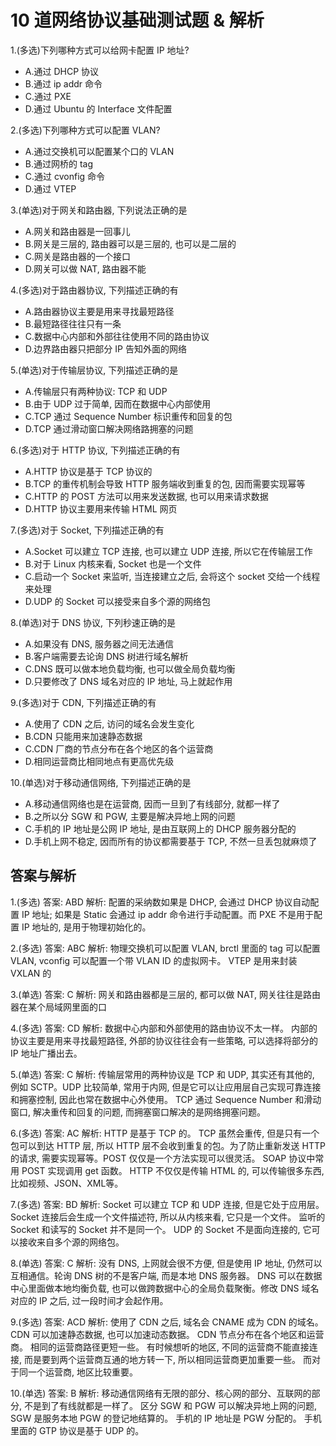 # 10 道网络协议基础测试题 & 解析

1.(多选)下列哪种方式可以给网卡配置 IP 地址?
- A.通过 DHCP 协议
- B.通过 ip addr 命令
- C.通过 PXE
- D.通过 Ubuntu 的 Interface 文件配置

2.(多选)下列哪种方式可以配置 VLAN?
- A.通过交换机可以配置某个口的 VLAN
- B.通过网桥的 tag
- C.通过 cvonfig 命令
- D.通过 VTEP

3.(单选)对于网关和路由器, 下列说法正确的是
- A.网关和路由器是一回事儿
- B.网关是三层的, 路由器可以是三层的, 也可以是二层的
- C.网关是路由器的一个接口
- D.网关可以做 NAT, 路由器不能

4.(多选)对于路由器协议, 下列描述正确的有
- A.路由器协议主要是用来寻找最短路径
- B.最短路径往往只有一条
- C.数据中心内部和外部往往使用不同的路由协议
- D.边界路由器只把部分 IP 告知外面的网络

5.(单选)对于传输层协议, 下列描述正确的是
- A.传输层只有两种协议: TCP 和 UDP
- B.由于 UDP 过于简单, 因而在数据中心内部使用
- C.TCP 通过 Sequence Number 标识重传和回复的包
- D.TCP 通过滑动窗口解决网络路拥塞的问题

6.(多选)对于 HTTP 协议, 下列描述正确的有
- A.HTTP 协议是基于 TCP 协议的
- B.TCP 的重传机制会导致 HTTP 服务端收到重复的包, 因而需要实现幂等
- C.HTTP 的 POST 方法可以用来发送数据, 也可以用来请求数据
- D.HTTP 协议主要用来传输 HTML 网页

7.(多选)对于 Socket, 下列描述正确的有
- A.Socket 可以建立 TCP 连接, 也可以建立 UDP 连接, 所以它在传输层工作
- B.对于 Linux 内核来看, Socket 也是一个文件
- C.启动一个 Socket 来监听, 当连接建立之后, 会将这个 socket 交给一个线程来处理
- D.UDP 的 Socket 可以接受来自多个源的网络包

8.(单选)对于 DNS 协议, 下列秒速正确的是
- A.如果没有 DNS, 服务器之间无法通信
- B.客户端需要去论询 DNS 树进行域名解析
- C.DNS 既可以做本地负载均衡, 也可以做全局负载均衡
- D.只要修改了 DNS 域名对应的 IP 地址, 马上就起作用

9.(多选)对于 CDN, 下列描述正确的有
- A.使用了 CDN 之后, 访问的域名会发生变化
- B.CDN 只能用来加速静态数据
- C.CDN 厂商的节点分布在各个地区的各个运营商
- D.相同运营商比相同地点有更高优先级

10.(单选)对于移动通信网络, 下列描述正确的是
- A.移动通信网络也是在运营商, 因而一旦到了有线部分, 就都一样了
- B.之所以分 SGW 和 PGW, 主要是解决异地上网的问题
- C.手机的 IP 地址是公网 IP 地址, 是由互联网上的 DHCP 服务器分配的
- D.手机上网不稳定, 因而所有的协议都需要基于 TCP, 不然一旦丢包就麻烦了

## 答案与解析
1.(多选) 答案: ABD
解析: 配置的采纳数如果是 DHCP, 会通过 DHCP 协议自动配置 IP 地址; 如果是 Static 会通过 ip addr 命令进行手动配置。而 PXE 不是用于配置 IP 地址的, 是用于物理初始化的。

2.(多选) 答案: ABC
解析: 物理交换机可以配置 VLAN, brctl 里面的 tag 可以配置 VLAN, vconfig 可以配置一个带 VLAN ID 的虚拟网卡。 VTEP 是用来封装 VXLAN 的

3.(单选) 答案: C
解析: 网关和路由器都是三层的, 都可以做 NAT, 网关往往是路由器在某个局域网里面的口

4.(多选) 答案: CD
解析: 数据中心内部和外部使用的路由协议不太一样。 内部的协议主要是用来寻找最短路径, 外部的协议往往会有一些策略, 可以选择将部分的 IP 地址广播出去。

5.(单选) 答案: C
解析: 传输层常用的两种协议是 TCP 和 UDP, 其实还有其他的, 例如 SCTP。UDP 比较简单, 常用于内网, 但是它可以让应用层自己实现可靠连接和拥塞控制, 因此也常在数据中心外使用。 TCP 通过 Sequence Number 和滑动窗口, 解决重传和回复的问题, 而拥塞窗口解决的是网络拥塞问题。

6.(多选) 答案: AC
解析: HTTP 是基于 TCP 的。 TCP 虽然会重传, 但是只有一个包可以到达 HTTP 层, 所以 HTTP 层不会收到重复的包。为了防止重新发送 HTTP 的请求, 需要实现幂等。POST 仅仅是一个方法实现可以很灵活。 SOAP 协议中常用 POST 实现调用 get 函数。 HTTP 不仅仅是传输 HTML 的, 可以传输很多东西, 比如视频、JSON、XML等。

7.(多选) 答案: BD
解析: Socket 可以建立 TCP 和 UDP 连接, 但是它处于应用层。 Socket 连接后会生成一个文件描述符, 所以从内核来看, 它只是一个文件。 监听的 Socket 和读写的 Socket 并不是同一个。 UDP 的 Socket 不是面向连接的, 它可以接收来自多个源的网络包。

8.(单选) 答案: C
解析: 没有 DNS, 上网就会很不方便, 但是使用 IP 地址, 仍然可以互相通信。轮询 DNS 树的不是客户端, 而是本地 DNS 服务器。 DNS 可以在数据中心里面做本地均衡负载, 也可以做跨数据中心的全局负载聚衡。修改 DNS 域名对应的 IP 之后, 过一段时间才会起作用。

9.(多选) 答案: ACD
解析: 使用了 CDN 之后, 域名会 CNAME 成为 CDN 的域名。 CDN 可以加速静态数据, 也可以加速动态数据。 CDN 节点分布在各个地区和运营商。 相同的运营商路径更短一些。 有时候想听的地区, 不同的运营商不能直接连接, 而是要到两个运营商互通的地方转一下, 所以相同运营商更加重要一些。 而对于同一个运营商, 地区比较重要。

10.(单选) 答案: B
解析: 移动通信网络有无限的部分、核心网的部分、互联网的部分, 不是到了有线就都是一样了。 区分 SGW 和 PGW 可以解决异地上网的问题, SGW 是服务本地 PGW 的登记地结算的。 手机的 IP 地址是 PGW 分配的。 手机里面的 GTP 协议是基于 UDP 的。